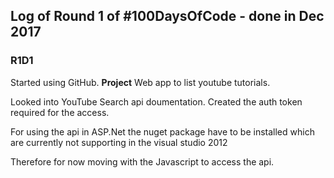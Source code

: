 ## Log of Round 1 of #100DaysOfCode  - done in Dec 2017

### **R1D1**
Started using GitHub. 
**Project** Web app to list youtube tutorials.

Looked into YouTube Search api doumentation. Created the auth token required for the access.

For using the api in ASP.Net the nuget package have to be installed which are currently not supporting in the visual studio 2012

Therefore for now moving with the Javascript to access the api.


<!--## Log of Round 1 of #100DaysOfCode - done in 2016

### Day 1: June 13. Monday

**Today's Progress**: Spent time fixing CSS and figuring out how canvas works.

**Thoughts:** Feels good to be back at coding.

**Link to work:** [Pomodoro Clock App](https://github.com/Kallaway/pomodoro-clock/commit/f7590d1e8180bd63167b04494710f27d50b13890)

### Day 2: June 14 Tuesday

**Today's Progress**: More progress on the canvas of the Pomodoro Clock. Worked on CSS (still figuring out Flexbox things), have done some work with HTML5 canvas.

**Thoughts:** It's a bit frustrating to spend a lot of time figuring out how the canvas works.

**Link to work:** [Pomodoro Clock App](https://github.com/Kallaway/pomodoro-clock/commit/2df8eae4f279cf45b6b080abc7f6b0d2cc58e742)

### Day 3: June 15 Wednesday

**Today's Progress**: Mostly worked on CSS. Coded very late at night, after French.

**Thoughts:** Had some CSS breakthroughs, and was happy at the end.

**Link to work:** [Pomodoro Clock App](https://github.com/Kallaway/pomodoro-clock/commit/61bd66ec1d07d3e8d1b21c08380e4c826c79b67f)

### Day 4: June 16 Thursday

**Today's Progress**: Have spent a lot of time debugging the drawing functions of the timer. Grandfather called (which is great), and I had to code later at night than planned.

**Thoughts:** Felt frustrated.

**Link to work:** [Pomodoro Clock App](https://github.com/Kallaway/pomodoro-clock/commit/cc749b2f544a410515340c1e6575cc1e19a7e4d5);

### Day 5: June 17 Friday

**Today's Progress**: Fixed css issues, layout and switching between rest and work for the timer. There are little fixes to be done to the timer, but the main functionality works.

**Thoughts:** It's Friday, so even though we came home late (we have our first wedding anniversary) I was able to put in my hour. At first it was a bit frustrating, but in the end I got a lot done.

**Link to work:** [Pomodoro Clock App](https://github.com/Kallaway/pomodoro-clock/commit/d0d7441986f829911dfe123b3a0f10d01cd40a5d)

### Day 6: June 18 Saturday

**Today's Progress**: Analyzed and improved increase/decrease session/break functionality, fixed some canvas display bugs.

**Thoughts:** I was coding at the FreeCodeCamp meeting which felt really good because usually I just talk there.

**Link to work:** [Pomodoro Clock App](https://github.com/Kallaway/pomodoro-clock/commit/9e553a34473b9cbcf2023625792ec38a91a9e11f)

### Day 7: June 19 Sunday

**Today's Progress**: Worked on canvas recognizing the display - retina vs regular, and some css work. I've managed to make it adapt to the kind of display it is used on, but there are still some small css issues to fix.

**Thoughts:** I've made myself code even though I didn't want to do it so late at night on Sunday. Proud of myself today.

**Link to work:** [Pomodoro Clock App](https://github.com/Kallaway/pomodoro-clock/commit/baf5f0ba93fec86330f16ac6d4abd14fca0cc17e)

### Day 8: June 20 Monday

**Today's Progress**: Finished working on the Pomodoro Clock App and pushed it out.

**Thoughts:** Very happy with my progress, and excited to start new projects.

**Link to work:** [Pomodoro Clock App](https://github.com/Kallaway/pomodoro-clock/commit/a8017e11fbe46ecc4c16916cf381769abc910a8f)

### Day 9: June 21 Tuesday

**Today's Progress**: Created a repo that serves as a rule framework and a log (journal) that anyone can fork to start the 100DaysOfCode challenge and to track their progress

**Thoughts:** Excited to be able to answer questions and formalize the process of taking on the challenge and progressing through it!

**Link to work:** [100 Days Of Code Repo](https://github.com/Kallaway/100-days-of-code/commit/46579cb5854a43e0cb0473c00dd88275792a9bb3)

### Day 10: June 22 Wednesday

**Today's Progress**: Setting things up for the new Twitch TV project

**Thoughts:** Feeling good about this project, should be a bit simpler than Pomodoro Clock was.

**Link to work:** [Twitch TV Status App](https://github.com/Kallaway/twitch-tv-viewer/commit/149fa4398a0d51fdc8473d82c2d732abe665e62f)

### Day 11: June 23 Thursday

**Today's Progress**: Working on sending requests to Twitch TV API, receiving object info and storing it.

**Thoughts:** Interesting to be working with an API, but sometimes the process of figuring out how to get the data correctly feels a bit too slow.

**Link to work:** [Twitch TV Status App](https://github.com/Kallaway/twitch-tv-viewer/commit/0e63b02bee5a0561ce9badb8847c3fb397766a17)

### Day 12: June 24 Friday

**Today's Progress**: Introduced myself to Gulp (for SCSS build), and learnt the basics of how it works, fixed channel info storing.

**Thoughts:** Very excited to finally work with Gulp and SCSS! I think that I've had an illusion of that being too difficult, when in reality, it turned out to be manageable.

**Link to work:** [Twitch TV Status App](https://github.com/Kallaway/twitch-tv-viewer/commit/037813644d6b00c83b62e6438c0b1c85a10f5e75)


### Day 13: June 25 Saturday

**Today's Progress:** Figured out the issues I had with gulp not exporting css properly. I've also found a way to make gulp create a CSS file out of SCSS on every save of the file. After that, I've looked into connecting the github pages repository to my own domain. I've had issues with that before, but now was able to set everything up in such a way that my kallaway.github.io site works on the www.kallaway.io domain. Most of the settings had to be done on the domain registrar site.

**Thoughts:** Feel great about finally figuring out a way to use Github pages for my site.

**Link to work:** [Personal Site - kallaway.io](https://github.com/Kallaway/kallaway.github.io/commit/e6cbe92ec39af252f78f7741e6afebce8e867f47)

### Day 14: June 26 Sunday

**Today's Progress:** Worked on displaying the results of API requests to TwitchTV

**Thoughts:** Progress on this feels slow, but it's fun to construct how exactly the response should be displayed.

**Link to work:** [Twitch TV Status App](https://github.com/Kallaway/twitch-tv-viewer/commit/044548683a6b1e6e6ba325a9fc06e6e6ff091d6e)

### Day 15: June 27 Monday

**Today's Progress:** Worked on appending the results to the page in the right way using jQuery. Understood that I should refresh my jQuery knowledge to be more effective in this project. I will do that on the subway by watching CodeSchool videos on jQuery. Then, at home, I will just work on the project some more.

**Thoughts:** I am enjoying this, though I am always surprised how far my expectations of what the DOM results will be like actually end up looking when I reload the page.

**Link to work:** [Twitch TV Status App](https://github.com/Kallaway/twitch-tv-viewer/commit/fb0520620ab120ee26146a37a4932b92779db700)

### Day 16: June 28 Tuesday

**Today's Progress:** I've gone through some jQuery refreshers during the day, and was able to detect past errors of working with the DOM incorrectly. This led to me being able to receive the data and display it in a nice way on the page, approaching the functionality of the example app. Design still needs a lot of work, and I am considering adding some more functionality to the app. Also looking at Jekyll for some personal site projects.

**Thoughts:** Happy with my progress today.

**Link to work:** [Twitch TV Status App](https://github.com/Kallaway/twitch-tv-viewer/commit/8bdff34f49665b24acedf4bb5f95533382c4f289)

### Day 17: June 29 Wednesday
Improved design, added online/offline channel indication, made channel status display properly.

### Day 18: June 30 Thursday
Implemented filtering all/online/offline, added a bit of animation to make it look nicer. Looking forward to improving the design - colors, font, etc.

### Day 19: July 1 Friday
Added search functionality to the TwitchTV app, also improved design a bit. Waited too long to start coding, so had to work between 3-4 am. However, I am happy that I still was able to continue with the challenge without missing a day.

### Day 20: July 2 Saturday
Improved layout and design, refactored code, now the results are sorted with online channels showing first in the list. Today I have started coding earlier than yesterday, and I am pretty happy with my progress. I only wish that I find more time to code per day so that I can improve quicker.

### Day 21: July 3 Sunday
Worked on layout and DOM manipulation using jQuery, trying to untangle the knot I've created for building blocks for each loaded channel. Didn't have much success with it, but that's ok. Tomorrow is another day. Also, I've done a lot of work today on filming and editing the video on 100 Days Of Code  and that took a lot of time. However, it was a much more interesting experience than I thought 😃

### Day 22: July 4 Monday
Improved design, spent a lot of time trying to fix CSS issues, had to refactor a lot of CSS code that was overriding some rules that needed to be active. Spent a bit of time on DOM manipulation with jQuery. I was very tired after yesterday - had just 4 hours of sleep or so, so it was difficult to make myself code today, but I am glad I did.

### Day 23: July 5 Tuesday
Fixed some layout issues, looked into flexbox problems, tried to figure out the way to make "spacebar" key not affect that input text, and also worked on adding the new channel to results on top. Today I was in a good mood, and not upset even though I haven't made big progress today. After French class today, I am glad that I still found the time to code. Even though I want to finish editing the videos for the channel, I had to postpone that and coded instead.

### Day 24: July 6 Wednesday
Worked on fixing the search/add channel functionality of the app. Also spent some time fixing the input behaviour - when it loses focus, the text inside is removed. I've come home late today and also had to work on editing the videos for the challenge, so I am glad that I have found the energy to code after.

### Day 25: July 7 Thursday
Read jQuery documentation for different methods of DOM manipulation and traversing. Made some changes to the way HTML is generated for the results. I have also gone through some challenges from CodeSchool's Try jQuery course during the day.

### Day 26: July 8 Friday
Fixed some CSS bugs, added initial version of error feedback on channel search. Fixed a problem with jQuery DOM manipulation where it was not creating a link for the channel block info. I'm glad to have finally solved some of these problems - they took a lot of time previously.

### Day 27: July 9 Saturday
Spent a lot of time fixing a bug with the input on adding channel. It wasn't reading the input. In the end of the coding session, I've fixed it. Very happy that I got at least one thing done with coding today, up until the last 10 minutes I couldn't figure out - I thought that the problem was connected with the way I was calling the element from the DOM, but turned out the value of the input was being set to an empty string even before it was read and used by the function - so it always was at 0. Worked a bit on displaying feedback when adding channels that don't exist.

### Day 28: July 10 Sunday
Worked on a different color scheme and on showing the feedback at the right time. Also spent time debugging the structure that adds the channels that exist and doesn't add the channels that don't - still in progress. Not happy with my progress today, I feel I could've done more on a Sunday.

### Day 29: July 11 Monday
Improved design, fixed bugs with adding a channel. Added the ability to add channels that don't exist to the results, displaying the question mark as their channel thumbnail. I am content with today's session, but looking to code more during this week. I would love to code for more than an hour a day, but to aim at 2 hours per day. I know I have the time for this on most days, I just succumb to this habit of postponing coding till very late at night. Will work on changing that. Reading "Ego is The Enemy" by Ryan Holiday and enjoying it a lot, drawing useful lessons from it.

### Day 30: July 12 Tuesday
It's always hard to code on a day when we have a French class (for 3 hours after work). I am glad I have found the time to code today, but I am not happy with my progress. I've worked on CSS of the TwitchTV project - debugging and improving it. The colors are better now, but it is still not a final version. Also had some issues with storage on my macbook - almost 90% of it is taken by "other" files, which I thought were iPhone backups, but I was wrong. Not sure what exactly the problem is. Had to move some photos to Dropbox to clean at least enough space to allow browsers, and coding editor to work.

### Day 31: July 13 Wednesday
Worked on improving the functionality of the list with displayed results, fixed CSS, getting the app ready for submission. Almost there. I thought I would be able to finish it today, but there is one more CSS issue left to fix, and also I want to make some improvements to the code itself. It was pretty frustrating at times to deal with CSS issues, but overall I am happy with my progress today. What I found helps me focus is listening to music with no lyrics and to music that is familiar to me. I've noticed an improvement in my focus over the last couple of days, where I was listening to comedy. Changed colour scheme.

### Day 32: July 14 Thursday
Worked on CSS issues that were left. Clean the code from comments and unnecessary parts. Uploaded the project to Github and to Codepen. I am glad to have finished the app, though it is not perfect, I am glad it is done. Next up is Tic Tac Toe.

### Day 33: July 15 Friday
Started coding very late at night, talked with my best friend - programmer about programming languages, and our app idea, that we are starting to build. I've set everything up for the Tic Tac Toe project, including SCSS, gulp, .gitignore and such, and it was much easier and faster than the previous time. It's a great feeling to start a new project, though I don't have a clear idea on how to implement the functionality in the best way yet.

### Day 34: July 16 Saturday
I've worked on the Tic-Tac-Toe app today, created a very simple grid, and started planning out the app logic structure. Today I've also been inspired by someone who came to a FreeCodeCamp meeting and talked about Open Source, and how useful and important it is. So I've decided to try to contribute to Open Source for the first time. I've chosen FreeCodeCamp, because it is beginner-friendly, and because it's something that I use constantly. I've gone through the explanations on how to create a local repo on my machine, how to do tests, how to go about making changes and making a pull request. It seems like I've managed to do it - just a simple text change for now, but is still good. Hopefully, they accept my pull request: https://github.com/FreeCodeCamp/FreeCodeCamp/issues/9757

### Day 35: July 17 Sunday
Spent time working on the basics of the Tic Tac Toe game - displaying the option of what symbol to choose, and then working with event listeners to add "clickability" to the grid. Now, after you choose a symbol, when you click on the grid, that symbol will be displayed.

### Day 36: July 18 Monday
Connected the state data structure with the DOM, and created a possibility for a computer to move. I've also added the first move that computer makes automatically for now. I am content with my progress today, though I hope I can do more in the following days!

### Day 37: July 19 Tuesday
Worked on automating the computer moves, turned out to be a bit more challenging that I thought! Will continue tomorrow. Today I feel tired, because we had French classes after work, and only got home close to midnight.

### Day 38: July 20 Wednesday
I've had an idea today on how to redo my personal website. I've created the first version today, but I have many more ideas on how to improve it - super excited to be working on this, and didn't notice the time at all today.

### Day 39: July 21 Thursday
Today I've worked on the personal site again. I've started implementing some of the planned interactivity, and that will probably involve a lot of structural changes to the site in general. I am excited to be working on this project, as I know it will be a good test of my skills, while also being extremely enjoyable! I don't notice the time!
 -->
